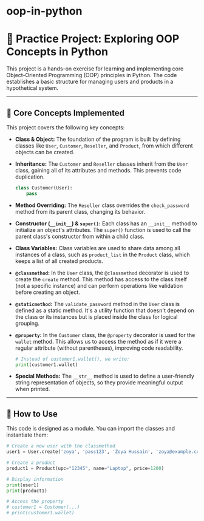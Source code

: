 # oop-in-python
# 🐍 Practice Project: Exploring OOP Concepts in Python

This project is a hands-on exercise for learning and implementing core Object-Oriented Programming (OOP) principles in Python. The code establishes a basic structure for managing users and products in a hypothetical system.

---

## 🎯 Core Concepts Implemented

This project covers the following key concepts:

* **Class & Object:**
    The foundation of the program is built by defining classes like `User`, `Customer`, `Reseller`, and `Product`, from which different objects can be created.

* **Inheritance:**
    The `Customer` and `Reseller` classes inherit from the `User` class, gaining all of its attributes and methods. This prevents code duplication.
    ```python
    class Customer(User):
        pass
    ```

* **Method Overriding:**
    The `Reseller` class overrides the `check_password` method from its parent class, changing its behavior.

* **Constructor (`__init__`) & `super()`:**
    Each class has an `__init__` method to initialize an object's attributes. The `super()` function is used to call the parent class's constructor from within a child class.

* **Class Variables:**
    Class variables are used to share data among all instances of a class, such as `product_list` in the `Product` class, which keeps a list of all created products.

* **`@classmethod`:**
    In the `User` class, the `@classmethod` decorator is used to create the `create` method. This method has access to the class itself (not a specific instance) and can perform operations like validation before creating an object.

* **`@staticmethod`:**
    The `validate_password` method in the `User` class is defined as a static method. It's a utility function that doesn't depend on the class or its instances but is placed inside the class for logical grouping.

* **`@property`:**
    In the `Customer` class, the `@property` decorator is used for the `wallet` method. This allows us to access the method as if it were a regular attribute (without parentheses), improving code readability.
    ```python
    # Instead of customer1.wallet(), we write:
    print(customer1.wallet)
    ```

* **Special Methods:**
    The `__str__` method is used to define a user-friendly string representation of objects, so they provide meaningful output when printed.

---

## 🚀 How to Use

This code is designed as a module. You can import the classes and instantiate them:

```python
# Create a new user with the classmethod
user1 = User.create('zoya', 'pass123', 'Zoya Hussain', 'zoya@example.com')

# Create a product
product1 = Product(upc="12345", name="Laptop", price=1200)

# Display information
print(user1)
print(product1)

# Access the property
# customer1 = Customer(...)
# print(customer1.wallet)